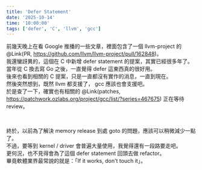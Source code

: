 ```yaml
---
title: 'Defer Statement'
date: '2025-10-14'
time: '10:00:00'
tags: ['defer', 'C', 'llvm', 'gcc']
---
```


前幾天晚上在看 Google 推播的一些文章，裡面包含了一個 llvm-project 的 @Link(PR, https://github.com/llvm/llvm-project/pull/162848)。  
我還蠻訝異的，這個在 C 中新增 defer statement 的提案，其實已經很多年了。  
當年從 C 換去寫 Go 之後，一直覺得 defer 這東西真的很好用。  
後來也看到相關的 C 提案，只是一直都沒有實作的消息，一直到現在。  
然後突然想到，既然 llvm 都支援了， gcc 應該也會支援吧。  
於是查了一下，確實也有相關的 @Link(patches, https://patchwork.ozlabs.org/project/gcc/list/?series=467675) 正在等待 review。

<br>

終於，以前為了解決 memory release 到處 goto 的問題，應該可以稍微減少一點了。  
不過，要等到 kernel / driver 會普遍大量使用，我覺得還有一段路要走吧。  
更何況，也不見得會為了這個 defer statement 回頭去做 refactor。  
畢竟軟體業界最常說的就是：「If it works, don't touch it」。  